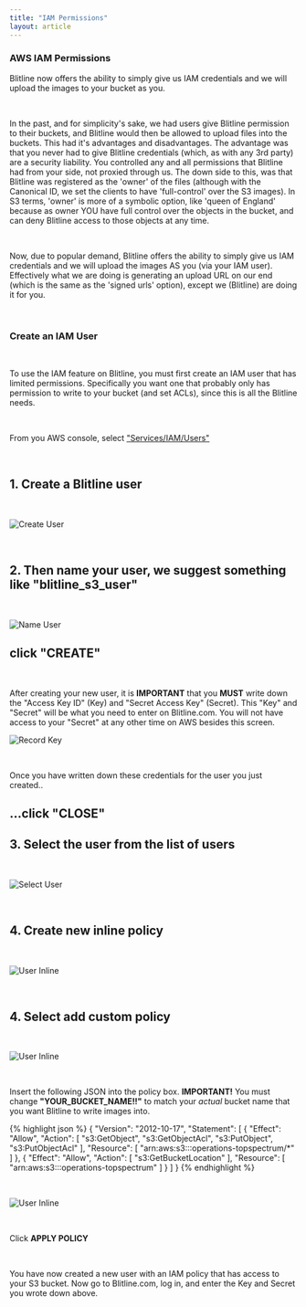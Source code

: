 ```yaml
---
title: "IAM Permissions"
layout: article
---
```


### AWS IAM Permissions

Blitline now offers the ability to simply give us IAM credentials and we will upload the images to your bucket as you.

<br>

In the past, and for simplicity's sake, we had users give Blitline permission to their buckets, and Blitline would then be allowed to upload files into the buckets. This had it's advantages and disadvantages. The advantage was that you never had to give Blitline credentials (which, as with any 3rd party) are a security liability. You controlled any and all permissions that Blitline had from your side, not proxied through us. The down side to this, was that Blitline was registered as the 'owner' of the files (although with the Canonical ID, we set the clients to have 'full-control' over the S3 images). In S3 terms, 'owner' is more of a symbolic option, like 'queen of England' because as owner YOU have full control over the objects in the bucket, and can deny Blitline access to those objects at any time.

<br>

Now, due to popular demand, Blitline offers the ability to simply give us IAM credentials and we will upload the images AS you (via your IAM user). Effectively what we are doing is generating an upload URL on our end (which is the same as the 'signed urls' option), except we (Blitline) are doing it for you.

<br>

### Create an IAM User

<br>

To use the IAM feature on Blitline, you must first create an IAM user that has limited permissions. Specifically you want one that probably only has permission to write to your bucket (and set ACLs), since this is all the Blitline needs.

<br>

From you AWS console, select ["Services/IAM/Users"](https://console.aws.amazon.com/iam/home?region=us-east-1#users) 

<br>

## 1. Create a Blitline user

<br>

![Create User](https://s3.amazonaws.com/web.blitline/blog/iam/click_create_user.jpg)

<br>

## 2. Then name your user, we suggest something like "blitline_s3_user"

<br>

![Name User](https://s3.amazonaws.com/web.blitline/blog/iam/name_user.jpg)

## click **"CREATE"**

<br>

After creating your new user, it is **IMPORTANT** that you **MUST** write down the "Access Key ID" (Key) and "Secret Access Key" (Secret). This "Key" and "Secret" will be what you need to enter on Blitline.com. You will not have access to your "Secret" at any other time on AWS besides this screen.

![Record Key](https://s3.amazonaws.com/web.blitline/blog/iam/key_secret.jpg)

<br>

Once you have written down these credentials for the user you just created..

## ...click "CLOSE"

## 3. Select the user from the list of users

<br>

![Select User](https://s3.amazonaws.com/web.blitline/blog/iam/click_blitline_s3_user.jpg)

<br>

## 4. Create new inline policy

<br>

![User Inline](https://s3.amazonaws.com/web.blitline/blog/iam/inline_policy.jpg)

<br>

## 4. Select add custom policy

<br>

![User Inline](https://s3.amazonaws.com/web.blitline/blog/iam/add_custom.jpg)

<br>

Insert the following JSON into the policy box. **IMPORTANT!** You must change **"YOUR_BUCKET_NAME!!"** to match your _actual_ bucket name that you want Blitline to write images into.

{% highlight json %}
{
    "Version": "2012-10-17",
    "Statement": [
        {
            "Effect": "Allow",
            "Action": [
                "s3:GetObject",
                "s3:GetObjectAcl",
                "s3:PutObject",
                "s3:PutObjectAcl"
            ],
            "Resource": [
                "arn:aws:s3:::operations-topspectrum/*"
            ]
        },
        {
            "Effect": "Allow",
            "Action": [
                "s3:GetBucketLocation"
            ],
            "Resource": [
                "arn:aws:s3:::operations-topspectrum"
            ]
        }
    ]
}
{% endhighlight %}

<br>

![User Inline](https://s3.amazonaws.com/web.blitline/blog/iam/finish.jpg)

<br>

Click **APPLY POLICY** 

<br>

You have now created a new user with an IAM policy that has access to your S3 bucket. Now go to Blitline.com, log in,  and enter the Key and Secret you wrote down above.





